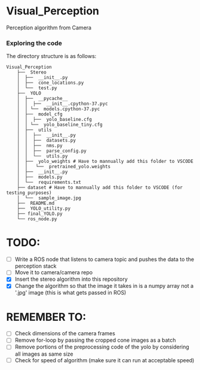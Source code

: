# Visual_Perception
Perception algorithm from Camera

### Exploring the code

The directory structure is as follows:

```
Visual_Perception
    ├──  Stereo
    │  ├──  __init__.py
    │  ├──  cone_locations.py
    │  └──  test.py
    ├──  YOLO
    │  ├──  __pycache__
    │  │  ├──  __init__.cpython-37.pyc
    │  │ └──  models.cpython-37.pyc
    │  ├──  model_cfg
    │  │  ├──  yolo_baseline.cfg
    │  │ └──  yolo_baseline_tiny.cfg
    │  ├──  utils
    │  │  ├──  __init__.py
    │  │  ├──  datasets.py
    │  │  ├──  nms.py
    │  │  ├──  parse_config.py
    │  │  └──  utils.py
    │  ├──  yolo_weights # Have to mannually add this folder to VSCODE
    │  │   └──  pretrained_yolo.weights
    │  ├──  __init__.py
    │  ├──  models.py
    │  └──  requirements.txt
    ├── dataset # Have to mannually add this folder to VSCODE (for testing purposes)
    │  └──  sample_image.jpg
    ├──  README.md
    ├──  YOLO_utility.py
    ├── final_YOLO.py
    └── ros_node.py
 ```

# TODO:
- [ ] Write a ROS node that listens to camera topic and pushes the data to the perception stack
- [ ] Move it to camera/camera repo
- [x] Insert the stereo algorithm into this repository
- [x] Change the algorithm so that the image it takes in is a numpy array not a '.jpg' image (this is what gets passed in ROS)

# REMEMBER TO:
- [ ] Check dimensions of the camera frames
- [ ] Remove for-loop by passing the cropped cone images as a batch
- [ ] Remove portions of the preprocessing code of the yolo by considering all images as same size
- [ ] Check for speed of algorithm (make sure it can run at acceptable speed)
